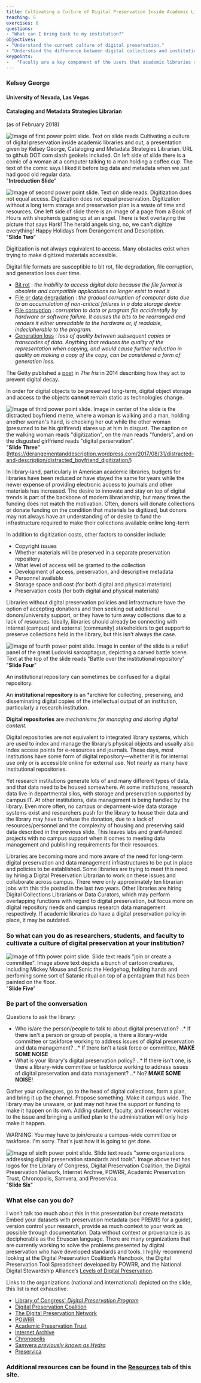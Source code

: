 ```yaml
---
title: Cultivating a Culture of Digital Preservation Inside Academic Libraries and Out
teaching: 5
exercises: 0
questions:
- "What can I bring back to my institution?"
objectives:
- "Understand the current culture of digital preservation."
- "Understand the difference between digital collections and institutional repositories."
keypoints:
-   "Faculty are a key component of the users that academic libraries serve and have power to influence the University administration's decision to support library services."
---
```


### Kelsey George
#### University of Nevada, Las Vegas 
#### Cataloging and Metadata Strategies Librarian 
(as of February 2018)


![Image of first power point slide. Text on slide reads Cultivating a culture of digital preservation inside academic libraries and out, a presentation given by Kelsey George, Cataloging and Metadata Strategies Librarian. URL to github DOT com slash geokels included. On left side of slide there is a comic of a woman at a computer talking to a man holding a coffee cup. The text of the comic says I liked it before big data and metadata when we just had good old regular data.](../fig/kdg_ppx1.PNG) "**Introduction Slide**"

![Image of second power point slide. Text on slide reads: Digitization does not equal access. Digitization does not equal preservation. Digitization without a long term storage and preservation plan is a waste of time and resources. One left side of slide there is an image of a page from a Book of Hours with shepherds gazing up at an angel. There is text overlaying the picture that says Hark! The herald angels sing, no, we can't digitize everything! Happy Holidays from Derangement and Description.](../fig/kdg_ppx2.PNG) "**Slide Two**"

Digitization is not always equivalent to access. 
Many obstacles exist when trying to make digitized materials accessible.

Digital file formats are susceptible to bit rot, file degradation, file corruption, and generation loss over time. 


* [Bit rot] : *the inability to access digital data because the file format is obsolete and compatible applications no longer exist to read it*
* [File or data degradation] : *the gradual corruption of computer data due to an accumulation of non-critical failures in a data storage device*
* [File corruption] : *corruption to data or program file accidentally by hardware or software failure. It causes the bits to be rearranged and renders it either unreadable to the hardware or, if readable, indecipherable to the program.*
* [Generation loss] : *loss of quality between subsequent copies or transcodes of data. Anything that reduces the quality of the representation when copying, and would cause further reduction in quality on making a copy of the copy, can be considered a form of generation loss.*

The Getty published a [post] in *The Iris* in 2014 describing how they act to prevent digital decay. 

[Bit rot]: https://www.pcmag.com/encyclopedia/term/67563/bit-rot
[File or data degradation]: https://en.wikipedia.org/wiki/Data_degradation
[File corruption]: http://www.yourdictionary.com/corrupted-file
[Generation loss]: https://en.wikipedia.org/wiki/Generation_loss
[post]: http://blogs.getty.edu/iris/preventing-digital-decay/

In order for digital objects to be preserved long-term, digital object storage and access to the objects **cannot** remain static as technologies change.



![Image of third power point slide. Image in center of the slide is the distracted boyfriend meme, where a woman is walking and a man, holding another woman's hand, is checking her out while the other woman (presumed to be his girlfirend) stares up at him in disgust. The caption on the walking woman reads "digitization", on the man reads "funders", and on the disgusted girlfriend reads "digital perservation".](../fig/kdg_ppx3.PNG) "**Slide Three**" (https://derangementanddescription.wordpress.com/2017/08/31/distracted-and-description/distracted_boyfriend_digitization/)

In library-land, particularly in American academic libraries, budgets for libraries have been reduced or have stayed the same for years while the newer expense of providing electronic access to journals and other materials has increased. The desire to innovate and stay on top of digital trends is part of the backbone of modern librarianship, but many times the funding does not match the motivation. Often, donors will donate collections or donate funding on the condition that materials be digitized, but donors may not always have an understanding of or desire to fund the infrastructure required to make their collections available online long-term. 

In addition to digitization costs, other factors to consider include:
* Copyright issues
* Whether materials will be preserved in a separate preservation repository
* What level of access will be granted to the collection
* Development of access, preservation, and descriptive metadata
* Personnel available
* Storage space and cost (for both digital and physical materials)
* Preservation costs (for both digital and physical materials)

Libraries without digital preservation policies and infrastructure have the option of accepting donations and then seeking out additional donors/university support, or they have to turn away collections due to a lack of resources. Ideally, libraries should already be connecting with internal (campus) and external (community) stakeholders to get support to preserve collections held in the library, but this isn't always the case.


![Image of fourth power point slide. Image in center of the slide is a relief panel of the great Ludovisi sarcophagus, depicting a carved battle scene. Text at the top of the slide reads "Battle over the institutional repository"](../fig/kdg_ppx4.PNG) "**Slide Four**"

An institutional repository can sometimes be confused for a digital repository. 

An **institutional repository** is an *archive for collecting, preserving, and disseminating digital copies of the intellectual output of an institution, particularly a research institution. 

**Digital repositories** are *mechanisms for managing and storing digital content*. 

Digital repositories are not equivalent to integrated library systems, which are used to index and manage the library’s physical objects and usually also index access points for e-resources and journals. These days, most institutions have some form of digital repository—whether it is for internal use only or is accessible online for external use. Not nearly as many have institutional repositories. 

Yet research institutions generate lots of and many different types of data, and that data need to be housed somewhere. At some institutions, research data live in departmental silos, with storage and preservation supported by campus IT. At other institutions, data management is being handled by the library. Even more often, no campus or deparment-wide data storage systems exist and researchers push for the library to house their data and the library may have to refuse the donation, due to a lack of resources/personnel and the complexity of housing and preserving said data described in the previous slide. This leaves labs and grant-funded projects with no campus support when it comes to meeting data management and publishing requirements for their resources.

Libraries are becoming more and more aware of the need for long-term digital preservation and data management infrastructures to be put in place and policies to be established. Some libraries are trying to meet this need by hiring a Digital Preservation Librarian to work on these issues and collaborate across campus. There were only approximately ten librarian jobs with this title posted in the last two years. Other libraries are hiring Digital Collections Librarians or Data Curators, which may perform overlapping functions with regard to digital preservation, but focus more on digital repository needs and campus research data management respectively. If academic libraries do have a digital preservation policy in place, it may be outdated.

### So what can you do as researchers, students, and faculty to cultivate a culture of digital preservation at your institution?

![Image of fifth power point slide. Slide text reads "join or create a committee". Image above text depicts a bunch of cartoon creatures, including Mickey Mouse and Sonic the Hedgehog, holding hands and perfoming some sort of Satanic ritual on top of a pentagram that has been painted on the floor.](../fig/kdg_ppx5.PNG) "**Slide Five**"

### Be part of the conversation

Questions to ask the library:

* Who is/are the person/people to talk to about digital preservation?
..* If there isn't a person or group of people, is there a library-wide committee or taskforce working to address issues of digital preservation and data management?
..* If there isn't a task force or committee, **MAKE SOME NOISE** 
* What is your library's digital preservation policy?
..* If there isn't one, is there a library-wide committee or taskforce working to address issues of digital preservation and data management? 
..* No? **MAKE SOME NOISE!** 

Gather your colleagues, go to the head of digital collections, form a plan, and bring it up the channel. Propose something. Make it campus wide. The library may be unaware, or just may not have the support or funding to make it happen on its own. Adding student, faculty, and researcher voices to the issue and bringing a unified plan to the administration will only help make it happen.

WARNING: You may have to join/create a campus-wide committee or taskforce. I'm sorry. That's just how it is going to get done.

![Image of sixth power point slide. Slide text reads "some organizations addressing digital preservation standards and tools". Image above text has logos for the Library of Congress, Digital Preservation Coalition, the Digital Preservation Network, Internet Archive, POWRR, Academic Preservation Trust, Chronopolis, Samvera, and Preservica.](../fig/kdg_ppx6.PNG) "**Slide Six**"

### What else can you do?

I won’t talk too much about this in this presentation but create metadata. Embed your datasets with preservation metadata (see PREMIS for a guide), version control your research, provide as much context to your work as possible through documentation. Data without context or provenance is as decipherable as the Etruscan language. There are many organizations that are currently working to solve the problems presented by digital preservation who have developed standards and tools. I highly recommend looking at the Digital Preservation Coalition’s Handbook, the Digital Preservation Tool Spreadsheet developed by POWRR, and the National Digital Stewardship Alliance’s [Levels of Digital Preservation].


Links to the organizations (national and international) depicted on the slide, this list is not exhaustive.

* [Library of Congress' *Digital Preservation Program*]
* [Digital Preservation Coalition]
* [The Digital Preservation Network]
* [POWRR]
* [Academic Preservation Trust]
* [Internet Archive]
* [Chronopolis]
* [Samvera *previously known as Hydra*]
* [Preservica]


### Additional resources can be found in the [Resources] tab of this site.

[Levels of Digital Preservation]: http://ndsa.org/activities/levels-of-digital-preservation/
[Library of Congress' *Digital Preservation Program*]: http://www.digitalpreservation.gov/
[Digital Preservation Coalition]: http://www.dpconline.org/
[The Digital Preservation Network]: https://dpn.org/
[POWRR]: http://digitalpowrr.niu.edu/
[Academic Preservation Trust]: http://aptrust.org/
[Internet Archive]: https://archive.org/
[Chronopolis]: http://libraries.ucsd.edu/chronopolis/
[Samvera *previously known as Hydra*]: http://samvera.org/
[Preservica]: https://preservica.com/

[Resources]: https://geokels.github.io/dig-preservation/08-resources/

